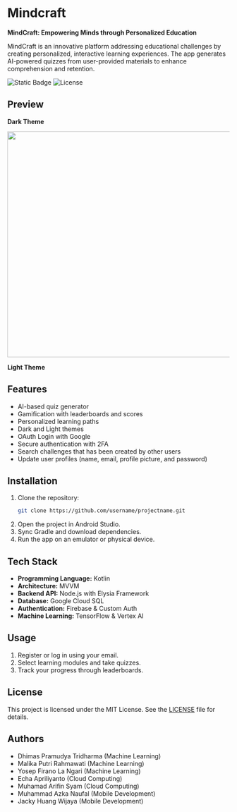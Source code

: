 # Mindcraft
**MindCraft: Empowering Minds through Personalized Education**

MindCraft is an innovative platform addressing educational challenges by creating personalized, interactive learning experiences. The app generates AI-powered quizzes from user-provided materials to enhance comprehension and retention.

![Static Badge](https://img.shields.io/badge/build-1.2.0-green)
![License](https://img.shields.io/badge/license-MIT-green)

## Preview
**Dark Theme**

<img src="https://drive.google.com/file/d/1Fovm4BSzm3TXKYSPCKKOp0X5SoRzQyU-/view?usp=sharing" width="512">

**Light Theme**



## Features
- AI-based quiz generator
- Gamification with leaderboards and scores
- Personalized learning paths
- Dark and Light themes
- OAuth Login with Google
- Secure authentication with 2FA
- Search challenges that has been created by other users
- Update user profiles (name, email, profile picture, and password)

## Installation
1. Clone the repository:
   ```bash
   git clone https://github.com/username/projectname.git
   ```
2. Open the project in Android Studio.
3. Sync Gradle and download dependencies.
4. Run the app on an emulator or physical device.

## Tech Stack
- **Programming Language:** Kotlin
- **Architecture:** MVVM
- **Backend API:** Node.js with Elysia Framework
- **Database:** Google Cloud SQL
- **Authentication:** Firebase & Custom Auth
- **Machine Learning:** TensorFlow & Vertex AI

## Usage
1. Register or log in using your email.
2. Select learning modules and take quizzes.
3. Track your progress through leaderboards.

## License
This project is licensed under the MIT License. See the [LICENSE](LICENSE) file for details.

## Authors
- Dhimas Pramudya Tridharma (Machine Learning)
- Malika Putri Rahmawati (Machine Learning)
- Yosep Firano La Ngari (Machine Learning)
- Echa Apriliyanto (Cloud Computing)
- Muhamad Arifin Syam (Cloud Computing)
- Muhammad Azka Naufal (Mobile Development)
- Jacky Huang Wijaya (Mobile Development)
